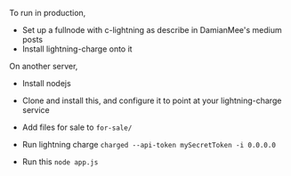 To run in production,

- Set up a fullnode with c-lightning as describe in DamianMee's medium posts
- Install lightning-charge onto it

On another server,

- Install nodejs
- Clone and install this, and configure it to point at your lightning-charge service 
- Add files for sale to `for-sale/`

- Run lightning charge `charged --api-token mySecretToken -i 0.0.0.0`
- Run this `node app.js`
